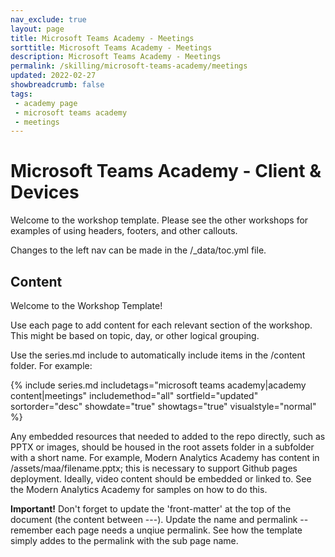 ```yaml
---
nav_exclude: true
layout: page
title: Microsoft Teams Academy - Meetings
sorttitle: Microsoft Teams Academy - Meetings
description: Microsoft Teams Academy - Meetings
permalink: /skilling/microsoft-teams-academy/meetings
updated: 2022-02-27
showbreadcrumb: false
tags: 
 - academy page
 - microsoft teams academy
 - meetings
---
```


# Microsoft Teams Academy - Client & Devices

Welcome to the workshop template. Please see the other workshops for examples of using headers, footers, and other callouts.

Changes to the left nav can be made in the /_data/toc.yml file.

##  Content

Welcome to the Workshop Template!

Use each page to add content for each relevant section of the workshop. This might be based on topic, day, or other logical grouping.

Use the series.md include to automatically include items in the /content folder. For example:

{% include series.md 
    includetags="microsoft teams academy|academy content|meetings" 
    includemethod="all" 
    sortfield="updated" sortorder="desc" showdate="true" showtags="true" 
    visualstyle="normal" 
%}

Any embedded resources that needed to added to the repo directly, such as PPTX or images, should be housed in the root assets folder in a subfolder with a short name. For example, Modern Analytics Academy has content in /assets/maa/filename.pptx; this is necessary to support Github pages deployment. Ideally, video content should be embedded or linked to. See the Modern Analytics Academy for samples on how to do this.

__Important!__ Don't forget to update the 'front-matter' at the top of the document (the content between ---). Update the name and permalink -- remember each page needs a unqiue permalink. See how the template simply addes to the permalink with the sub page name.

